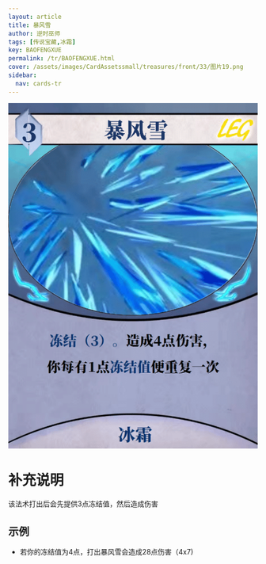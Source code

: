 ```yaml
---
layout: article
title: 暴风雪
author: 逆时巫师
tags: [传说宝藏,冰霜]
key: BAOFENGXUE
permalink: /tr/BAOFENGXUE.html
cover: /assets/images/CardAssetssmall/treasures/front/33/图片19.png
sidebar:
  nav: cards-tr
---
```

![](/assets/images/CardAssets/treasures/front/33/图片19.png)

# 补充说明
该法术打出后会先提供3点冻结值，然后造成伤害


## 示例
* 若你的冻结值为4点，打出暴风雪会造成28点伤害（4x7)
